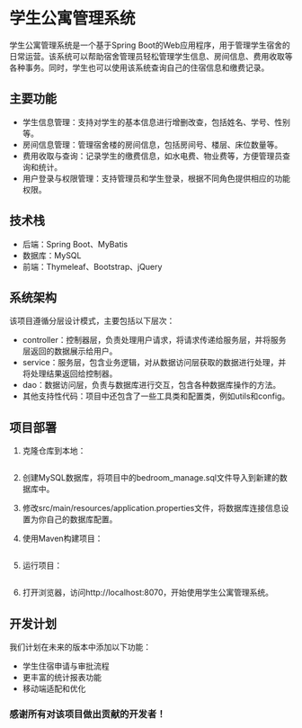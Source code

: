 # 学生公寓管理系统

学生公寓管理系统是一个基于Spring Boot的Web应用程序，用于管理学生宿舍的日常运营。该系统可以帮助宿舍管理员轻松管理学生信息、房间信息、费用收取等各种事务。同时，学生也可以使用该系统查询自己的住宿信息和缴费记录。

## 主要功能

- 学生信息管理：支持对学生的基本信息进行增删改查，包括姓名、学号、性别等。
- 房间信息管理：管理宿舍楼的房间信息，包括房间号、楼层、床位数量等。
- 费用收取与查询：记录学生的缴费信息，如水电费、物业费等，方便管理员查询和统计。
- 用户登录与权限管理：支持管理员和学生登录，根据不同角色提供相应的功能权限。

## 技术栈

- 后端：Spring Boot、MyBatis
- 数据库：MySQL
- 前端：Thymeleaf、Bootstrap、jQuery

## 系统架构

该项目遵循分层设计模式，主要包括以下层次：

- controller：控制器层，负责处理用户请求，将请求传递给服务层，并将服务层返回的数据展示给用户。
- service：服务层，包含业务逻辑，对从数据访问层获取的数据进行处理，并将处理结果返回给控制器。
- dao：数据访问层，负责与数据库进行交互，包含各种数据库操作的方法。
- 其他支持性代码：项目中还包含了一些工具类和配置类，例如utils和config。

## 项目部署

1. 克隆仓库到本地：

   ```git clone https://github.com/joker2still/apartment_u.git
   
2. 创建MySQL数据库，将项目中的bedroom_manage.sql文件导入到新建的数据库中。

3. 修改src/main/resources/application.properties文件，将数据库连接信息设置为你自己的数据库配置。

4. 使用Maven构建项目：
   
   ```mvn clean install

5. 运行项目：
   
   ```java -jar target/bedroom_manage-0.0.1-SNAPSHOT.jar

6. 打开浏览器，访问http://localhost:8070，开始使用学生公寓管理系统。

## 开发计划

我们计划在未来的版本中添加以下功能：

- 学生住宿申请与审批流程
- 更丰富的统计报表功能
- 移动端适配和优化

### 感谢所有对该项目做出贡献的开发者！
